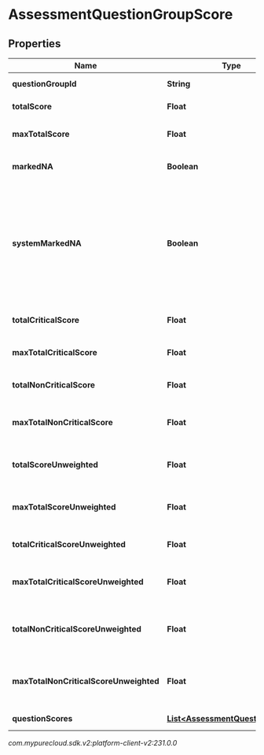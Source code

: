 # AssessmentQuestionGroupScore


## Properties

| Name | Type | Description | Notes |
| ------------ | ------------- | ------------- | ------------- |
| **questionGroupId** | **String** | The ID of the question group |  |
| **totalScore** | **Float** | The total score for the questions |  [optional] |
| **maxTotalScore** | **Float** | The maximum total score for the questions |  [optional] |
| **markedNA** | **Boolean** | True if this question group is marked NA |  [optional] |
| **systemMarkedNA** | **Boolean** | If markedNA is true, systemMarkedNA indicates whether it was marked by a user or by the system due to visibility conditions. Always false if markedNA is false. |  [optional] |
| **totalCriticalScore** | **Float** | The total score for the critical questions |  [optional] |
| **maxTotalCriticalScore** | **Float** | The maximum total score for the critical questions |  [optional] |
| **totalNonCriticalScore** | **Float** | The total score for the non-critical questions |  [optional] |
| **maxTotalNonCriticalScore** | **Float** | The maximum total score for the non-critical questions |  [optional] |
| **totalScoreUnweighted** | **Float** | The unweighted total score for this question group |  [optional] |
| **maxTotalScoreUnweighted** | **Float** | The maximum unweighted total score for this question group |  [optional] |
| **totalCriticalScoreUnweighted** | **Float** | The unweighted total score for the critical questions |  [optional] |
| **maxTotalCriticalScoreUnweighted** | **Float** | The maximum unweighted total score for the critical questions |  [optional] |
| **totalNonCriticalScoreUnweighted** | **Float** | The total unweighted score for the non-critical questions |  [optional] |
| **maxTotalNonCriticalScoreUnweighted** | **Float** | The maximum unweighted total score for the non-critical questions |  [optional] |
| **questionScores** | [**List&lt;AssessmentQuestionScore&gt;**](AssessmentQuestionScore) | The individual question scores |  [optional] |




_com.mypurecloud.sdk.v2:platform-client-v2:231.0.0_
